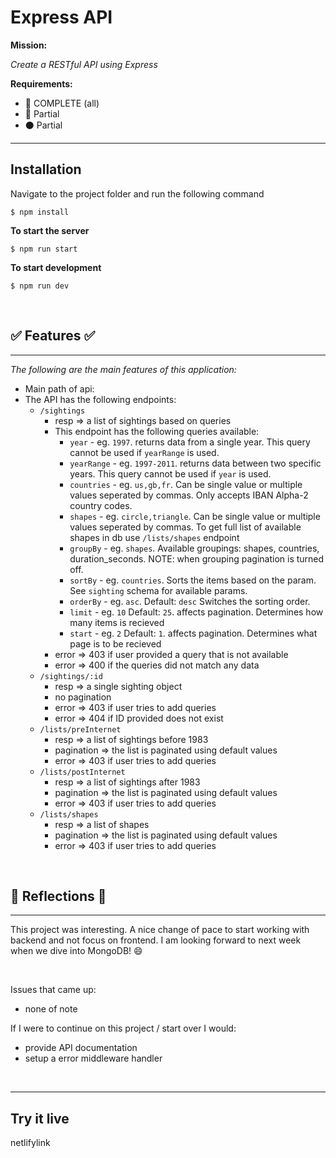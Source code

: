 # Express API

**Mission:** 

*Create a RESTful API using Express*

**Requirements:**
- 🔵 COMPLETE (all)
- 🔴 Partial
- ⚫ Partial


***

## Installation

Navigate to the project folder and run the following command

```
$ npm install
```

**To start the server**

```
$ npm run start
```
**To start development**

```
$ npm run dev
```
<br>

## ✅ Features ✅
***
*The following are the main features of this application:*
  
  * Main path of api: 
  * The API has the following endpoints:
    * `/sightings`
      * resp => a list of sightings based on queries
      * This endpoint has the following queries available:
        * `year` - eg. `1997`. returns data from a single year. This query cannot be used if `yearRange` is used.
        * `yearRange` - eg. `1997-2011`. returns data between two specific years. This query cannot be used if `year` is used.
        * `countries` - eg. `us,gb,fr`. Can be single value or multiple values seperated by commas. Only accepts IBAN Alpha-2 country codes.
        * `shapes` - eg. `circle,triangle`. Can be single value or multiple values seperated by commas. To get full list of available shapes in db use `/lists/shapes` endpoint
        * `groupBy` - eg. `shapes`. Available groupings: shapes, countries, duration_seconds. NOTE: when grouping pagination is turned off.
        * `sortBy` - eg. `countries`. Sorts the items based on the param. See `sighting` schema for available params.
        * `orderBy` - eg. `asc`. Default: `desc` Switches the sorting order.
        * `limit` - eg. `10` Default: `25`. affects pagination. Determines how many items is recieved
        * `start` - eg. `2` Default: `1`. affects pagination. Determines what page is to be recieved
      * error => 403 if user provided a query that is not available
      * error => 400 if the queries did not match any data
    * `/sightings/:id`
      * resp => a single sighting object
      * no pagination
      * error => 403 if user tries to add queries
      * error => 404 if ID provided does not exist
    * `/lists/preInternet`
      * resp => a list of sightings before 1983
      * pagination => the list is paginated using default values
      * error => 403 if user tries to add queries
    * `/lists/postInternet`
      * resp => a list of sightings after 1983
      * pagination => the list is paginated using default values
      * error => 403 if user tries to add queries
    * `/lists/shapes`
      * resp => a list of shapes
      * pagination => the list is paginated using default values
      * error => 403 if user tries to add queries

<br>

## 💭 Reflections 💭
***
This project was interesting. A nice change of pace to start working with backend and not focus on frontend. I am looking forward to next week when we dive into MongoDB! 😄

<br>

Issues that came up:
- none of note 


If I were to continue on this project / start over I would:
- provide API documentation
- setup a error middleware handler

<br>

***

## Try it live

netlifylink